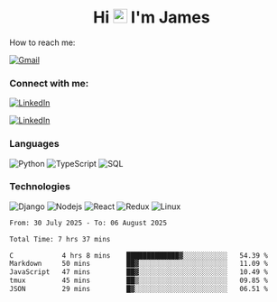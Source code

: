 <h1 align="center">
Hi <img src="https://media.giphy.com/media/hvRJCLFzcasrR4ia7z/giphy.gif" width="25px"> I'm James
</h1>

How to reach me:

<a href="mailto:NjihiaKiongo@gmail.com">

![Gmail](https://img.shields.io/badge/%20NjihiaKiongo@gmail.com%20-000?style=for-the-badge&logo=Gmail)

</a>

<h3 align="left">Connect with me:</h3>
<a href="https://www.linkedin.com/in/jameskiongo/">
  
![LinkedIn](https://img.shields.io/badge/%20LinkedIn%20-000?style=for-the-badge&logo=LinkedIn)
  
</a>

<a href="https://kiongo.vercel.app/" target="_blank">
  
![LinkedIn](https://img.shields.io/badge/%20Portfolio%20-000?style=for-the-badge&logo=LinkedIn)

</a>




### Languages

![Python](https://img.shields.io/badge/%20Python%20-000?style=for-the-badge&logo=Python)
![TypeScript](https://img.shields.io/badge/%20TypeScript%20-000?style=for-the-badge&logo=TypeScript)
![SQL](https://img.shields.io/badge/%20SQL%20-000?style=for-the-badge&logo=MySQL)



### Technologies

![Django](https://img.shields.io/badge/%20Django%20-000?style=for-the-badge&logo=Django)
![Nodejs](https://img.shields.io/badge/%20Node.js%20-000?style=for-the-badge&logo=Node.js)
![React](https://img.shields.io/badge/%20React%20-000?style=for-the-badge&logo=React)
![Redux](https://img.shields.io/badge/%20Redux%20-000?style=for-the-badge&logo=Redux)
![Linux](https://img.shields.io/badge/%20Linux%20-000?style=for-the-badge&logo=Linux)

<!--START_SECTION:waka-->

```txt
From: 30 July 2025 - To: 06 August 2025

Total Time: 7 hrs 37 mins

C            4 hrs 8 mins    █████████████▓░░░░░░░░░░░   54.39 %
Markdown     50 mins         ██▓░░░░░░░░░░░░░░░░░░░░░░   11.09 %
JavaScript   47 mins         ██▓░░░░░░░░░░░░░░░░░░░░░░   10.49 %
tmux         45 mins         ██▒░░░░░░░░░░░░░░░░░░░░░░   09.85 %
JSON         29 mins         █▓░░░░░░░░░░░░░░░░░░░░░░░   06.51 %
```

<!--END_SECTION:waka-->






